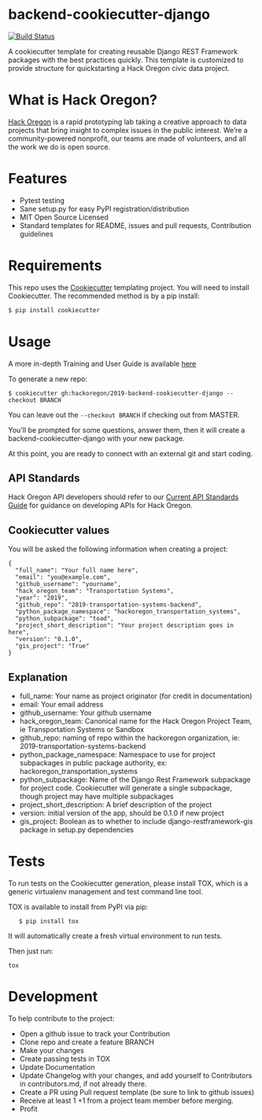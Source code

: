 # backend-cookiecutter-django

[![Build Status](https://travis-ci.org/hackoregon/2019-backend-cookiecutter-django.svg?branch=master)](https://travis-ci.org/hackoregon/2019-backend-cookiecutter-django)

A cookiecutter template for creating reusable Django REST Framework
packages with the best practices quickly. This template is customized to
provide structure for quickstarting a Hack Oregon civic data project.

# What is Hack Oregon?

[Hack Oregon](http://www.hackoregon.org/) is a rapid prototyping lab taking a creative approach to
data projects that bring insight to complex issues in the public
interest. We’re a community-powered nonprofit, our teams are made of
volunteers, and all the work we do is open source.

# Features

  - Pytest testing
  - Sane setup.py for easy PyPI registration/distribution
  - MIT Open Source Licensed
  - Standard templates for README, issues and pull requests,
    Contribution guidelines

# Requirements

This repo uses the [Cookiecutter](https://cookiecutter.readthedocs.io/en/latest/) templating project. You will need to
install Cookiecutter. The recommended method is by a pip install:

``` bash
$ pip install cookiecutter
```

# Usage

A more in-depth Training and User Guide is available [here](docs/training/TrainingGuide,pdf)

To generate a new repo:

    $ cookiecutter gh:hackoregon/2019-backend-cookiecutter-django --checkout BRANCH

You can leave out the `--checkout BRANCH` if checking out from MASTER.

You'll be prompted for some questions, answer them, then it will create
a backend-cookiecutter-django with your new package.

At this point, you are ready to connect with an external git and start coding.

## API Standards

Hack Oregon API developers should refer to our [Current API Standards Guide](docs/standards/v1/STANDARDS.md) for guidance on developing APIs for Hack Oregon.

## Cookiecutter values

You will be asked the following information when creating a project:

    {
      "full_name": "Your full name here",
      "email": "you@example.com",
      "github_username": "yourname",
      "hack_oregon_team": "Transportation Systems",
      "year": "2019",
      "github_repo": "2019-transportation-systems-backend",
      "python_package_namespace": "hackoregon_transportation_systems",
      "python_subpackage": "toad",
      "project_short_description": "Your project description goes in here",
      "version": "0.1.0",
      "gis_project": "True"
    }

## Explanation

  - full_name: Your name as project originator (for credit in
    documentation)
  - email: Your email address
  - github_username: Your github username
  - hack_oregon_team: Canonical name for the Hack Oregon Project Team,
    ie Transportation Systems or Sandbox
  - github_repo: naming of repo within the hackoregon organization, ie:
    2019-transportation-systems-backend
  - python_package_namespace: Namespace to use for project subpackages
    in public package authority, ex: hackoregon_transportation_systems
  - python_subpackage: Name of the Django Rest Framework subpackage for
    project code. Cookiecutter will generate a single subpackage, though
    project may have multiple subpackages
  - project_short_description: A brief description of the project
  - version: initial version of the app, should be 0.1.0 if new project
  - gis_project: Boolean as to whether to include
    django-restframework-gis package in setup.py dependencies

# Tests

To run tests on the Cookiecutter generation, please install TOX, which
is a generic virtualenv management and test command line tool.

TOX is available to install from PyPI via pip:

```
   $ pip install tox
```

It will automatically create a fresh virtual environment to run tests.

Then just run:


```
tox
```

# Development

To help contribute to the project:

* Open a github issue to track your Contribution
* Clone repo and create a feature BRANCH
* Make your changes
* Create passing tests in TOX
* Update Documentation
* Update Changelog with your changes, and add yourself to Contributors in contributors.md, if not already there.
* Create a PR using Pull request template (be sure to link to github issues)
* Receive at least 1 +1 from a project team member before merging.
* Profit
